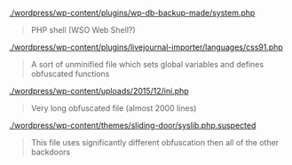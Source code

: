 [./wordpress/wp-content/plugins/wp-db-backup-made/system.php](./wordpress/wp-content/plugins/wp-db-backup-made/system.php)
> PHP shell (WSO Web Shell?)

[./wordpress/wp-content/plugins/livejournal-importer/languages/css91.php](./wordpress/wp-content/plugins/livejournal-importer/languages/css91.php)
> A sort of unminified file which sets global variables and defines obfuscated functions

[./wordpress/wp-content/uploads/2015/12/ini.php](./wordpress/wp-content/uploads/2015/12/ini.php)
> Very long obfuscated file (almost 2000 lines)

[./wordpress/wp-content/themes/sliding-door/syslib.php.suspected](./wordpress/wp-content/themes/sliding-door/syslib.php.suspected)
> This file uses significantly different obfuscation then all of the other backdoors
